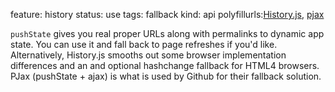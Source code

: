 feature: history
status: use
tags: fallback
kind: api
polyfillurls:[History.js](https://github.com/balupton/history.js), [pjax](http://pjax.heroku.com/)

`pushState` gives you real proper URLs along with permalinks to dynamic app state. You can use it and fall back to page refreshes if you'd like. Alternatively, History.js smooths out some browser implementation differences and an and optional hashchange fallback for HTML4 browsers. PJax (pushState + ajax) is what is used by Github for their fallback solution.
